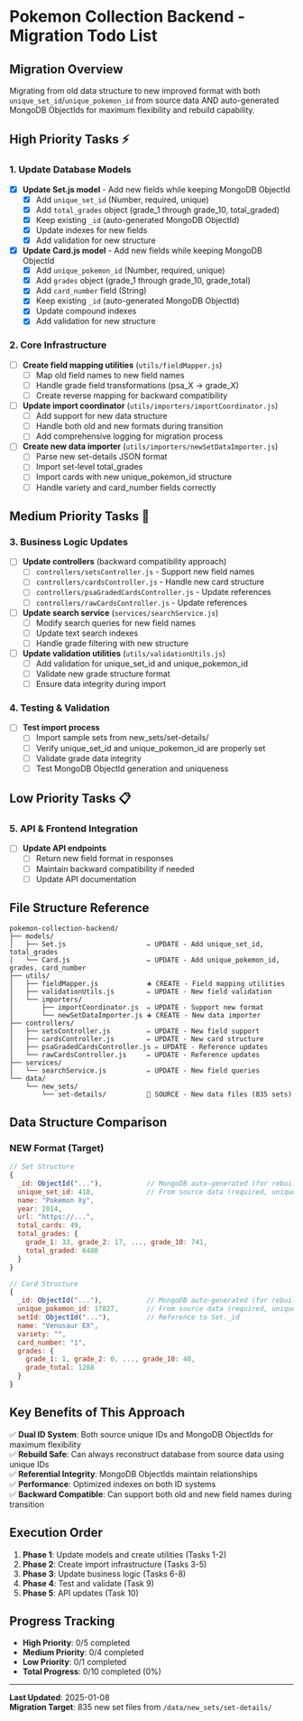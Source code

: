 # Pokemon Collection Backend - Migration Todo List

## Migration Overview
Migrating from old data structure to new improved format with both `unique_set_id`/`unique_pokemon_id` from source data AND auto-generated MongoDB ObjectIds for maximum flexibility and rebuild capability.

## High Priority Tasks ⚡

### 1. Update Database Models
- [x] **Update Set.js model** - Add new fields while keeping MongoDB ObjectId
  - [x] Add `unique_set_id` (Number, required, unique)
  - [x] Add `total_grades` object (grade_1 through grade_10, total_graded)
  - [x] Keep existing `_id` (auto-generated MongoDB ObjectId)
  - [x] Update indexes for new fields
  - [x] Add validation for new structure

- [x] **Update Card.js model** - Add new fields while keeping MongoDB ObjectId
  - [x] Add `unique_pokemon_id` (Number, required, unique)
  - [x] Add `grades` object (grade_1 through grade_10, grade_total)
  - [x] Add `card_number` field (String)
  - [x] Keep existing `_id` (auto-generated MongoDB ObjectId)
  - [x] Update compound indexes
  - [x] Add validation for new structure

### 2. Core Infrastructure
- [ ] **Create field mapping utilities** (`utils/fieldMapper.js`)
  - [ ] Map old field names to new field names
  - [ ] Handle grade field transformations (psa_X → grade_X)
  - [ ] Create reverse mapping for backward compatibility

- [ ] **Update import coordinator** (`utils/importers/importCoordinator.js`)
  - [ ] Add support for new data structure
  - [ ] Handle both old and new formats during transition
  - [ ] Add comprehensive logging for migration process

- [ ] **Create new data importer** (`utils/importers/newSetDataImporter.js`)
  - [ ] Parse new set-details JSON format
  - [ ] Import set-level total_grades
  - [ ] Import cards with new unique_pokemon_id structure
  - [ ] Handle variety and card_number fields correctly

## Medium Priority Tasks 🔄

### 3. Business Logic Updates
- [ ] **Update controllers** (backward compatibility approach)
  - [ ] `controllers/setsController.js` - Support new field names
  - [ ] `controllers/cardsController.js` - Handle new card structure
  - [ ] `controllers/psaGradedCardsController.js` - Update references
  - [ ] `controllers/rawCardsController.js` - Update references

- [ ] **Update search service** (`services/searchService.js`)
  - [ ] Modify search queries for new field names
  - [ ] Update text search indexes
  - [ ] Handle grade filtering with new structure

- [ ] **Update validation utilities** (`utils/validationUtils.js`)
  - [ ] Add validation for unique_set_id and unique_pokemon_id
  - [ ] Validate new grade structure format
  - [ ] Ensure data integrity during import

### 4. Testing & Validation
- [ ] **Test import process**
  - [ ] Import sample sets from new_sets/set-details/
  - [ ] Verify unique_set_id and unique_pokemon_id are properly set
  - [ ] Validate grade data integrity
  - [ ] Test MongoDB ObjectId generation and uniqueness

## Low Priority Tasks 📋

### 5. API & Frontend Integration
- [ ] **Update API endpoints**
  - [ ] Return new field format in responses
  - [ ] Maintain backward compatibility if needed
  - [ ] Update API documentation

## File Structure Reference

```
pokemon-collection-backend/
├── models/
│   ├── Set.js                    ✏️ UPDATE - Add unique_set_id, total_grades
│   └── Card.js                   ✏️ UPDATE - Add unique_pokemon_id, grades, card_number
├── utils/
│   ├── fieldMapper.js            ➕ CREATE - Field mapping utilities
│   ├── validationUtils.js        ✏️ UPDATE - New field validation
│   └── importers/
│       ├── importCoordinator.js  ✏️ UPDATE - Support new format
│       └── newSetDataImporter.js ➕ CREATE - New data importer
├── controllers/
│   ├── setsController.js         ✏️ UPDATE - New field support
│   ├── cardsController.js        ✏️ UPDATE - New card structure
│   ├── psaGradedCardsController.js ✏️ UPDATE - Reference updates
│   └── rawCardsController.js     ✏️ UPDATE - Reference updates
├── services/
│   └── searchService.js          ✏️ UPDATE - New field queries
└── data/
    └── new_sets/
        └── set-details/          📁 SOURCE - New data files (835 sets)
```

## Data Structure Comparison

### NEW Format (Target)
```javascript
// Set Structure
{
  _id: ObjectId("..."),           // MongoDB auto-generated (for rebuilds)
  unique_set_id: 418,             // From source data (required, unique)
  name: "Pokemon Xy",
  year: 2014,
  url: "https://...",
  total_cards: 49,
  total_grades: {
    grade_1: 33, grade_2: 17, ..., grade_10: 741,
    total_graded: 6480
  }
}

// Card Structure  
{
  _id: ObjectId("..."),           // MongoDB auto-generated (for rebuilds)
  unique_pokemon_id: 17827,       // From source data (required, unique)
  setId: ObjectId("..."),         // Reference to Set._id
  name: "Venusaur EX",
  variety: "",
  card_number: "1",
  grades: {
    grade_1: 1, grade_2: 0, ..., grade_10: 40,
    grade_total: 1288
  }
}
```

## Key Benefits of This Approach

✅ **Dual ID System**: Both source unique IDs and MongoDB ObjectIds for maximum flexibility  
✅ **Rebuild Safe**: Can always reconstruct database from source data using unique IDs  
✅ **Referential Integrity**: MongoDB ObjectIds maintain relationships  
✅ **Performance**: Optimized indexes on both ID systems  
✅ **Backward Compatible**: Can support both old and new field names during transition

## Execution Order

1. **Phase 1**: Update models and create utilities (Tasks 1-2)
2. **Phase 2**: Create import infrastructure (Tasks 3-5) 
3. **Phase 3**: Update business logic (Tasks 6-8)
4. **Phase 4**: Test and validate (Task 9)
5. **Phase 5**: API updates (Task 10)

## Progress Tracking

- **High Priority**: 0/5 completed
- **Medium Priority**: 0/4 completed  
- **Low Priority**: 0/1 completed
- **Total Progress**: 0/10 completed (0%)

---
**Last Updated**: 2025-01-08  
**Migration Target**: 835 new set files from `/data/new_sets/set-details/`
